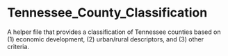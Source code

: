 # Tennessee_County_Classification
A helper file that provides a classification of Tennessee counties based on (1) economic development, (2) urban/rural descriptors, and (3) other criteria.
